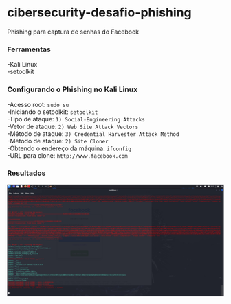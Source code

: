 # cibersecurity-desafio-phishing
Phishing para captura de senhas do Facebook

### Ferramentas

-Kali Linux<br>
-setoolkit

### Configurando o Phishing no Kali Linux

-Acesso root: ``` sudo su ```<br>
-Iniciando o setoolkit: ``` setoolkit ```<br>
-Tipo de ataque: ``` 1) Social-Engineering Attacks ```<br>
-Vetor de ataque: ``` 2) Web Site Attack Vectors ```<br>
-Método de ataque: ``` 3) Credential Harvester Attack Method ```<br>
-Método de ataque: ``` 2) Site Cloner ```<br>
-Obtendo o endereço da máquina: ``` ifconfig ```<br>
-URL para clone: ``` http://www.facebook.com ```<br>

### Resultados
![Alt text](./passwd1.jpg "senha capturada")

